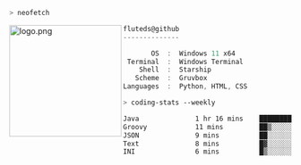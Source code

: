 ```zsh
> neofetch
```

<!--img align="left" src="https://github.com/fluteds.png" alt="logo.png" width="200"/>-->
<img align="left" src="https://external-content.duckduckgo.com/iu/?u=https%3A%2F%2F78.media.tumblr.com%2F975fca5f82161b190efdcaa05ffbd4ec%2Ftumblr_p6q6m9TJF01x3p3jmo1_500.png&f=1&nofb=1" alt="logo.png" width="200"/>

```csharp
fluteds@github
--------------

       OS  :  Windows 11 x64
 Terminal  :  Windows Terminal
    Shell  :  Starship
   Scheme  :  Gruvbox
Languages  :  Python, HTML, CSS
```

```zsh
> coding-stats --weekly
```

<!--START_SECTION:waka-->

```txt
Java              1 hr 16 mins    ███████████████▒░░░░░░░░░   61.92 %
Groovy            11 mins         ██▒░░░░░░░░░░░░░░░░░░░░░░   09.12 %
JSON              9 mins          ██░░░░░░░░░░░░░░░░░░░░░░░   07.87 %
Text              8 mins          █▓░░░░░░░░░░░░░░░░░░░░░░░   06.82 %
INI               6 mins          █▒░░░░░░░░░░░░░░░░░░░░░░░   05.26 %
```

<!--END_SECTION:waka-->
